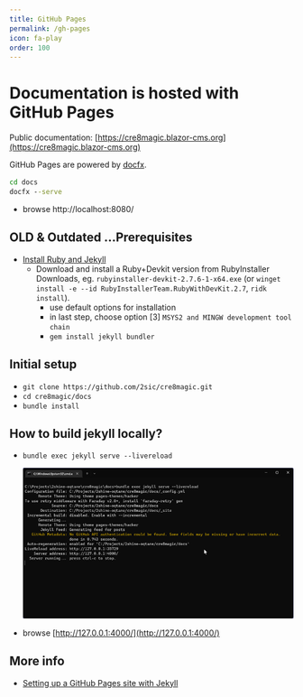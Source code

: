 ```yaml
---
title: GitHub Pages
permalink: /gh-pages
icon: fa-play
order: 100
---
```


# Documentation is hosted with GitHub Pages

Public documentation: [https://cre8magic.blazor-cms.org](https://cre8magic.blazor-cms.org)

GitHub Pages are powered by [docfx](https://dotnet.github.io/docfx/).

```cmd
cd docs
docfx --serve
```

- browse http://localhost:8080/

## OLD & Outdated  ...Prerequisites

- [Install Ruby and Jekyll](https://jekyllrb.com/docs/installation/)
    - Download and install a Ruby+Devkit version from RubyInstaller Downloads, eg. `rubyinstaller-devkit-2.7.6-1-x64.exe` (or `winget install -e --id RubyInstallerTeam.RubyWithDevKit.2.7`, `ridk install`).
        - use default options for installation
        - in last step, choose option [3] `MSYS2 and MINGW development tool chain`
        - `gem install jekyll bundler`

## Initial setup

- `git clone https://github.com/2sic/cre8magic.git`
- `cd cre8magic/docs`
- `bundle install`

## How to build jekyll locally?

- `bundle exec jekyll serve --livereload`

  ![jekyll-serve.png](./assets/jekyll-serve.png)

- browse [http://127.0.0.1:4000/](http://127.0.0.1:4000/)

## More info

- [Setting up a GitHub Pages site with Jekyll](https://docs.github.com/en/pages/setting-up-a-github-pages-site-with-jekyll)

